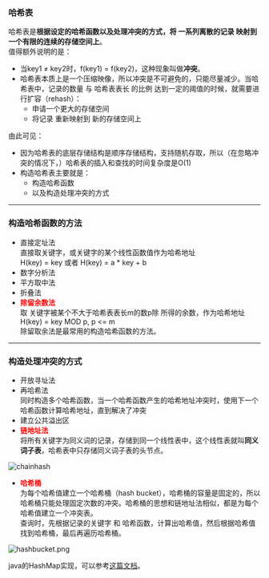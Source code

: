 ### 哈希表  
哈希表是<strong>根据设定的哈希函数以及处理冲突的方式，将 一系列离散的记录 映射到 一个有限的连续的存储空间上</strong>。  
值得额外说明的是：  

* 当key1 ≠ key2时，f(key1) = f(key2)，这种现象叫做<strong>冲突</strong>。  
* 哈希表本质上是一个压缩映像，所以冲突是不可避免的，只能尽量减少。当哈希表中，记录的数量 与 哈希表表长 的比例 达到一定的阈值的时候，就需要进行扩容（rehash）：  
    * 申请一个更大的存储空间
    * 将记录 重新映射到 新的存储空间上

由此可见：  

* 因为哈希表的底层存储结构是顺序存储结构，支持随机存取，所以（在忽略冲突的情况下，）哈希表的插入和查找的时间复杂度是O(1)
* 构造哈希表主要就是：  
    * 构造哈希函数  
    * 以及构造处理冲突的方式  

---

### 构造哈希函数的方法

* 直接定址法  
直接取关键字，或关键字的某个线性函数值作为哈希地址  
H(key) = key 或者 H(key) = a * key + b  
* 数字分析法  
* 平方取中法  
* 折叠法  
* <strong style="color:red">除留余数法</strong>  
取 关键字被某个不大于哈希表表长m的数p除 所得的余数，作为哈希地址  
H(key) = key MOD p, p &lt;= m  
除留取余法是最常用的构造哈希函数的方法。  

---

### 构造处理冲突的方式

* 开放寻址法
* 再哈希法  
同时构造多个哈希函数，当一个哈希函数产生的哈希地址冲突时，使用下一个哈希函数计算哈希地址，直到解决了冲突
* 建立公共溢出区
* <strong style="color:red">链地址法</strong><br />
将所有关键字为同义词的记录，存储到同一个线性表中，这个线性表就叫<strong>同义词子表</strong>，哈希表中只存储同义词子表的头节点。  
<img src="http://images.timd.cn/data-structure/chainhash.png" alt="chainhash" />

* <strong style="color:red">哈希桶</strong><br />
为每个哈希值建立一个哈希桶（hash bucket），哈希桶的容量是固定的，所以哈希桶只能处理固定次数的冲突。哈希桶的思想和链地址法相似，都是为每个哈希值建立一个冲突表。  
查询时，先根据记录的关键字 和 哈希函数，计算出哈希值，然后根据哈希值找到哈希桶，最后再遍历哈希桶。  
<img src="http://images.timd.cn/data-structure/hashbucket.png" alt="hashbucket.png" />

java的HashMap实现，可以参考[这篇文档](http://www.importnew.com/16599.html)。  
